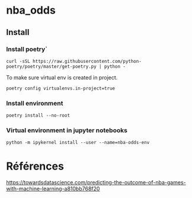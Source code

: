 # nba_odds


## Install

### Install poetry`

```
curl -sSL https://raw.githubusercontent.com/python-poetry/poetry/master/get-poetry.py | python -
```

To make sure virtual env is created in project. 

```
poetry config virtualenvs.in-project=true
```

### Install environment 

```
poetry install --no-root
```

### Virtual environment in jupyter notebooks 

```
python -m ipykernel install --user --name=nba-odds-env
```
# Références 

https://towardsdatascience.com/predicting-the-outcome-of-nba-games-with-machine-learning-a810bb768f20

